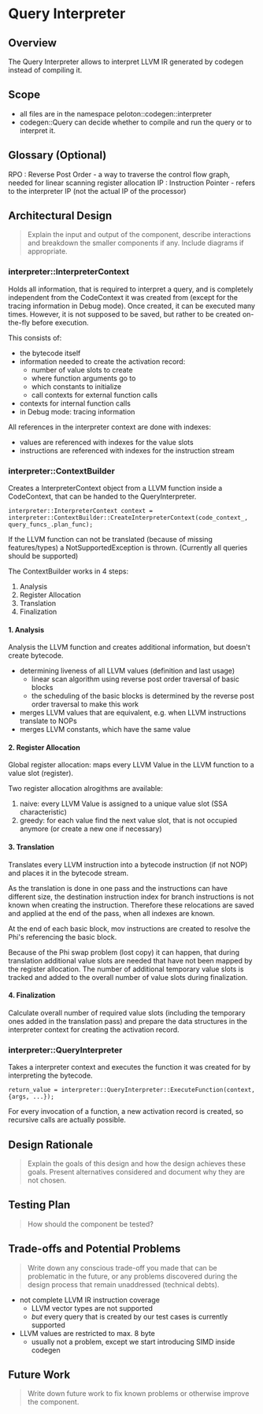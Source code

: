# Query Interpreter

## Overview

The Query Interpreter allows to interpret LLVM IR generated by codegen instead of compiling it. 

## Scope
* all files are in the namespace peloton::codegen::interpreter
* codegen::Query can decide whether to compile and run the query or to interpret it. 

## Glossary (Optional)
RPO
 : Reverse Post Order - a way to traverse the control flow graph, needed for linear scanning register allocation
IP
 : Instruction Pointer - refers to the interpreter IP (not the actual IP of the processor)

## Architectural Design
>Explain the input and output of the component, describe interactions and breakdown the smaller components if any. Include diagrams if appropriate.

### interpreter::InterpreterContext
Holds all information, that is required to interpret a query, and is completely independent from the CodeContext it was created from (except for the tracing information in Debug mode). Once created, it can be executed many times. However, it is not supposed to be saved, but rather to be created on-the-fly before execution. 

This consists of:

* the bytecode itself
* information needed to create the activation record:
  * number of value slots to create
  * where function arguments go to
  * which constants to initialize
  * call contexts for external function calls
* contexts for internal function calls
* in Debug mode: tracing information

All references in the interpreter context are done with indexes: 
* values are referenced with indexes for the value slots
* instructions are referenced with indexes for the instruction stream

### interpreter::ContextBuilder
Creates a InterpreterContext object from a LLVM function inside a CodeContext, that can be handed to the QueryInterpreter. 

`interpreter::InterpreterContext context = interpreter::ContextBuilder::CreateInterpreterContext(code_context_, query_funcs_.plan_func);`

If the LLVM function can not be translated (because of missing features/types) a NotSupportedException is thrown. (Currently all queries should be supported)

The ContextBuilder works in 4 steps:

1. Analysis
2. Register Allocation
3. Translation
4. Finalization

#### 1. Analysis
Analysis the LLVM function and creates additional information, but doesn't create bytecode. 

* determining liveness of all LLVM values (definition and last usage)
  * linear scan algorithm using reverse post order traversal of basic blocks
  * the scheduling of the basic blocks is determined by the reverse post order traversal to make this work
* merges LLVM values that are equivalent, e.g. when LLVM instructions translate to NOPs
* merges LLVM constants, which have the same value

#### 2. Register Allocation
Global register allocation: maps every LLVM Value in the LLVM function to a value slot (register). 

Two register allocation alrogithms are available:

1. naive: every LLVM Value is assigned to a unique value slot (SSA characteristic)
2. greedy: for each value find the next value slot, that is not occupied anymore (or create a new one if necessary)

#### 3. Translation
Translates every LLVM instruction into a bytecode instruction (if not NOP) and places it in the bytecode stream.

As the translation is done in one pass and the instructions can have different size, the destination instruction index for branch instructions is not known when creating the instruction. Therefore these relocations are saved and applied at the end of the pass, when all indexes are known. 

At the end of each basic block, mov instructions are created to resolve the Phi's referencing the basic block. 

Because of the Phi swap problem (lost copy) it can happen, that during translation additional value slots are needed that have not been mapped by the register allocation. The number of additional temporary value slots is tracked and added to the overall number of value slots during finalization. 

#### 4. Finalization
Calculate overall number of required value slots (including the temporary ones added in the translation pass) and prepare the data structures in the interpreter context for creating the activation record. 


### interpreter::QueryInterpreter
Takes a interpreter context and executes the function it was created for by interpreting the bytecode. 

`return_value = interpreter::QueryInterpreter::ExecuteFunction(context, {args, ...});`

For every invocation of a function, a new activation record is created, so recursive calls are actually possible. 

## Design Rationale
>Explain the goals of this design and how the design achieves these goals. Present alternatives considered and document why they are not chosen.



## Testing Plan
>How should the component be tested?



## Trade-offs and Potential Problems
>Write down any conscious trade-off you made that can be problematic in the future, or any problems discovered during the design process that remain unaddressed (technical debts).

* not complete LLVM IR instruction coverage
  * LLVM vector types are not supported
  * *but* every query that is created by our test cases is currently supported
* LLVM values are restricted to max. 8 byte
  * usually not a problem, except we start introducing SIMD inside codegen

## Future Work
>Write down future work to fix known problems or otherwise improve the component.


